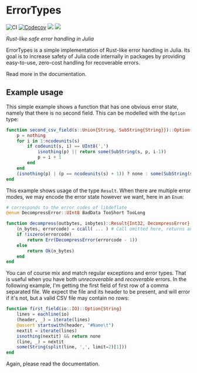 # ErrorTypes

![CI](https://github.com/jakobnissen/ErrorTypes.jl/workflows/CI/badge.svg)
[![Codecov](https://codecov.io/gh/jakobnissen/ErrorTypes.jl/branch/master/graph/badge.svg)](https://codecov.io/gh/jakobnissen/ErrorTypes.jl)
[![](https://img.shields.io/badge/docs-stable-blue.svg)](https://jakobnissen.github.io/ErrorTypes.jl/stable)
[![](https://img.shields.io/badge/docs-dev-blue.svg)](https://jakobnissen.github.io/ErrorTypes.jl/dev)

_Rust-like safe error handling in Julia_

ErrorTypes is a simple implementation of Rust-like error handling in Julia. Its goal is to increase safety of Julia code internally in packages by providing easy-to-use, zero-cost handling for recoverable errors.

Read more in the documentation.

## Example usage
This simple example shows a function that has one obvious error state, namely that there is no second field. This can be modelled with the `Option` type:
```julia
function second_csv_field(s::Union{String, SubString{String}})::Option{SubString{String}}
    p = nothing
    for i in 1:ncodeunits(s)
        if codeunit(s, i) == UInt8(',')
            isnothing(p) || return some(SubString(s, p, i-1)) 
            p = i + 1
        end
    end
    (isnothing(p) | (p == ncodeunits(s) + 1)) ? none : some(SubString(s, p, ncodeunits(s)))
end
```

This example shows usage of the type `Result`. When there are multiple error modes, we may encode the error state however we want, here in an `Enum`:
```julia
# corresponds to the error codes of libdeflate
@enum DecompressError::UInt8 BadData TooShort TooLong

function decompress(outbytes, inbytes)::Result{Int32, DecompressError}
    (n_bytes, errorcode) = ccall( ... ) # Call omitted here, returns an (Int32, Int32)
    if !iszero(errorcode)
        return Err(DecompressError(errorcode - 1))
    else
        return Ok(n_bytes)
    end
end
```

You can of course mix and match regular exceptions and error types. That is useful when you have both *unrecoverable* and *recoverable* errors. In the following example, I'm getting the first field of first row of a comma separated file. We expect the file and its header to be present, and will error if it's not, but a valid CSV file may contain no rows:
```julia
function first_field(io::IO)::Option{String}
    lines = eachline(io)
    (header, _) = iterate(lines)
    @assert startswith(header, "#Name\t")
    nextit = iterate(lines)
    isnothing(nextit) && return none
    (line, _) = nextit
    some(String(split(line, ',', limit=2)[1]))
end
```

Again, please read the documentation.
